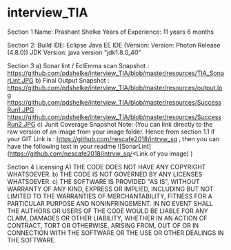 # interview_TIA
Section 1
	Name: Prashant Shelke
	Years of Experience: 11 years 6 months

Section 2: 
	Build IDE: Eclipse Java EE IDE (Version: Version: Photon Release (4.8.0))
	JDK Version: java version "jdk1.8.0_40"

Section 3 
a)	Sonar lint / EclEmma scan Snapshot : https://github.com/pdshelke/interview_TIA/blob/master/resources/TIA_SonarLint.JPG
b)	Final Output Snapshot : https://github.com/pdshelke/interview_TIA/blob/master/resources/output.log
https://github.com/pdshelke/interview_TIA/blob/master/resources/SuccessRun1.JPG
https://github.com/pdshelke/interview_TIA/blob/master/resources/SuccessRun2.JPG
c)	Junit Coverage Snapshot
Note: (You can link directly to the raw version of an image from your image folder. Hence from section 1.1 if your GIT Link is : https://github.com/nescafe2018/intrvw_sq , then you can have the following text in your readme ![SonarLint] (https://github.com/nescafe2018/intrvw_sq/<Link of you image) )

Section 4 
Licensing 
A)	THE CODE DOES NOT HAVE ANY COPYRIGHT WHATSOEVER. 
b)	THE CODE IS NOT GOVERNED BY ANY LICENSES WHATSOEVER. 
c)	THE SOFTWARE IS PROVIDED "AS IS", WITHOUT WARRANTY OF ANY KIND, EXPRESS OR IMPLIED, INCLUDING BUT NOT LIMITED TO THE WARRANTIES OF MERCHANTABILITY, FITNESS FOR A PARTICULAR PURPOSE AND NONINFRINGEMENT. IN NO EVENT SHALL THE AUTHORS OR USERS OF THE CODE WOULD BE LIABLE FOR ANY CLAIM, DAMAGES OR OTHER LIABILITY, WHETHER IN AN ACTION OF CONTRACT, TORT OR OTHERWISE, ARISING FROM, OUT OF OR IN CONNECTION WITH THE SOFTWARE OR THE USE OR OTHER DEALINGS IN THE SOFTWARE.
